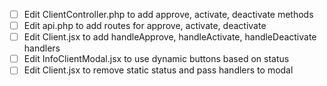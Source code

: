 - [ ] Edit ClientController.php to add approve, activate, deactivate methods
- [ ] Edit api.php to add routes for approve, activate, deactivate
- [ ] Edit Client.jsx to add handleApprove, handleActivate, handleDeactivate handlers
- [ ] Edit InfoClientModal.jsx to use dynamic buttons based on status
- [ ] Edit Client.jsx to remove static status and pass handlers to modal
